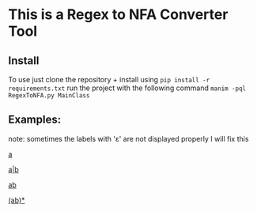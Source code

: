 # This is a Regex to NFA Converter Tool 

## Install

To use just clone the repository + install using `pip install -r requirements.txt`
run the project with the following command `manim -pql RegexToNFA.py MainClass`

## Examples:

note: sometimes the labels with 'ε' are not displayed properly I will fix this

[a](videos/demo1.mp4)

[a|b](videos/demo2.mp4)

[ab](videos/demo3.mp4)

[(ab)*](videos/demo4.mp4)